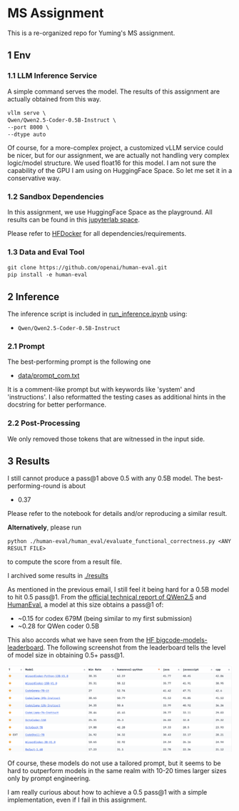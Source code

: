# MS Assignment

This is a re-organized repo for Yuming's MS assignment.

## 1 Env
### 1.1 LLM Inference Service

A simple command serves the model. The results of this assignment are actually obtained from this way.
```
vllm serve \
Qwen/Qwen2.5-Coder-0.5B-Instruct \
--port 8000 \
--dtype auto
```
Of course, for a more-complex project, a customized vLLM service could be nicer, but for our assignment, we are actually not handling very complex logic/model structure. We used float16 for this model. I am not sure the capability of the GPU I am using on HuggingFace Space. So let me set it in a conservative way.

### 1.2 Sandbox Dependencies
In this assignment, we use HuggingFace Space as the playground. All results can be found in this [jupyterlab space](https://huggingface.co/spaces/ymcidence/OperationMS).

Please refer to [HFDocker](./HFDocker) for all dependencies/requirements.

### 1.3 Data and Eval Tool
```
git clone https://github.com/openai/human-eval.git
pip install -e human-eval
```
## 2 Inference
The inference script is included in [run_inference.ipynb](run_inference.ipynb) using:
* `Qwen/Qwen2.5-Coder-0.5B-Instruct`

### 2.1 Prompt
The best-performing prompt is the following one
*  [data/prompt_com.txt](data/prompt_com.txt)

It is a comment-like prompt but with keywords like 'system' and 'instructions'.
I also reformatted the testing cases as additional hints in the docstring for better performance.

### 2.2 Post-Processing

We only removed those tokens that are witnessed in the input side.

## 3 Results

I still cannot produce a pass@1 above 0.5 with any 0.5B model. The best-performing-round is about
* 0.37

Please refer to the notebook for details and/or reproducing a similar result.

**Alternatively**, please run 
```
python ./human-eval/human_eval/evaluate_functional_correctness.py <ANY RESULT FILE>
```
to compute the score from a result file.

I archived some results in [./results](results/)

As mentioned in the previous email, I still feel it being hard for a 0.5B model to hit 0.5 pass@1. From the [official technical report of QWen2.5](https://arxiv.org/abs/2409.12186) and [HumanEval](https://arxiv.org/pdf/2107.03374), a model at this size obtains a pass@1 of:
* ~0.15 for codex 679M (being similar to my first submission)
* ~0.28 for QWen coder 0.5B 

This also accords what we have seen from the [HF bigcode-models-leaderboard](https://huggingface.co/spaces/bigcode/bigcode-models-leaderboard). 
The following screenshot from the leaderboard tells the level of model size in obtaining 0.5+ pass@1.

![fig](./results/hf.png)

Of course, these models do not use a tailored prompt, but it seems to be hard to outperform models in the same realm with 10-20 times larger sizes only by prompt engineering.

I am really curious about how to achieve a 0.5 pass@1 with a simple implementation, even if I fail in this assignment.